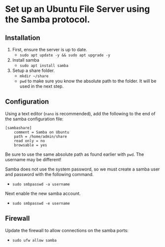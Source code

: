 # Set up an Ubuntu File Server using the Samba protocol.

## Installation

1. First, ensure the server is up to date.
    - `sudo apt update -y && sudo apt upgrade -y`
2. Install samba
    - `sudo apt install samba`
3. Setup a share folder.
    - `mkdir ~/share`
    - `pwd` to make sure you know the absolute path to the folder. It will be used in the next step.

## Configuration
Using a text editor (`nano` is recommended), add the following to the end of the samba configuration file:

```
[sambashare]
    comment = Samba on Ubuntu
    path = /home/admin/share
    read only = no
    browsable = yes
```
Be sure to use the same absolute path as found earlier with `pwd`. The username may be different!

Samba does not use the system password, so we must create a samba user and password with the following command.
- `sudo smbpasswd -a username`


Next enable the new samba account.
- `sudo smbpasswd -e username`


## Firewall
Update  the firewall to allow connections on the samba ports:

- `sudo ufw allow samba`
